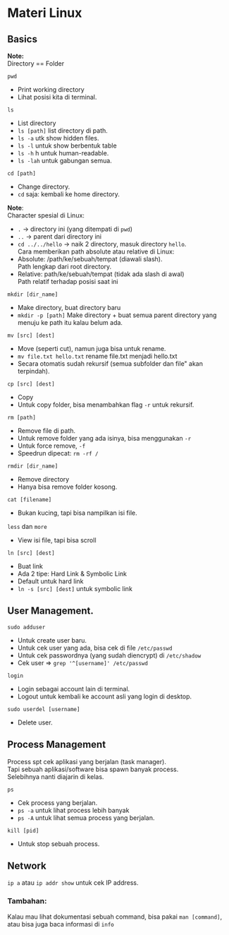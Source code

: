 # Materi Linux

## Basics  
**Note:**  
Directory == Folder  

`pwd`  
  - Print working directory  
  - Lihat posisi kita di terminal.  

`ls`  
  -  List directory  
  -  `ls [path]` list directory di path.  
  -  `ls -a` utk show hidden files.  
  -  `ls -l` untuk show berbentuk table  
  -  `ls -h` h untuk human-readable.  
  -  `ls -lah` untuk gabungan semua.  

`cd [path]`  
  -  Change directory.  
  -  `cd` saja: kembali ke home directory.  
 
**Note**:  
  Character spesial di Linux:  
  - `.` -> directory ini (yang ditempati di `pwd`)  
  - `..` -> parent dari directory ini  
  - `cd ../../hello` -> naik 2 directory, masuk directory `hello`.  
  Cara memberikan path absolute atau relative di Linux:  
  - Absolute: /path/ke/sebuah/tempat (diawali slash).    
    Path lengkap dari root directory.  
  - Relative: path/ke/sebuah/tempat (tidak ada slash di awal)  
    Path relatif terhadap posisi saat ini  

`mkdir [dir_name]`    
  - Make directory, buat directory baru  
  - `mkdir -p [path]` Make directory + buat semua parent directory yang menuju ke path itu kalau belum ada.  

`mv [src] [dest]`  
  - Move (seperti cut), namun juga bisa untuk rename.  
  - `mv file.txt hello.txt` rename file.txt menjadi hello.txt  
  - Secara otomatis sudah rekursif (semua subfolder dan file" akan terpindah).  
  
`cp [src] [dest]`  
  - Copy   
  - Untuk copy folder, bisa menambahkan flag `-r` untuk rekursif.  

`rm [path]`  
  - Remove file di path.  
  - Untuk remove folder yang ada isinya, bisa menggunakan `-r`  
  - Untuk force remove, `-f`   
  - Speedrun dipecat: `rm -rf /`  

`rmdir [dir_name]`  
  - Remove directory  
  - Hanya bisa remove folder kosong.  

`cat [filename]`  
  - Bukan kucing, tapi bisa nampilkan isi file.  

`less` dan `more`  
  - View isi file, tapi bisa scroll  

`ln [src] [dest]` 
  - Buat link  
  - Ada 2 tipe: Hard Link & Symbolic Link  
  - Default untuk hard link  
  - `ln -s [src] [dest]` untuk symbolic link  

## User Management.    
`sudo adduser`  
  - Untuk create user baru.  
  - Untuk cek user yang ada, bisa cek di file `/etc/passwd`  
  - Untuk cek passwordnya (yang sudah diencrypt) di `/etc/shadow`  
  - Cek user => `grep '^[username]' /etc/passwd`  

`login`
  - Login sebagai account lain di terminal.  
  - Logout untuk kembali ke account asli yang login di desktop.  

`sudo userdel [username]`
  - Delete user.

## Process Management
Process spt cek aplikasi yang berjalan (task manager).  
Tapi sebuah aplikasi/software bisa spawn banyak process.  
Selebihnya nanti diajarin di kelas.  

`ps`
  - Cek process yang berjalan.
  - `ps -a` untuk lihat process lebih banyak
  - `ps -A` untuk lihat semua process yang berjalan.

`kill [pid]`
  - Untuk stop sebuah process.

## Network 
`ip a` atau `ip addr show` untuk cek IP address.

### **Tambahan**:   
Kalau mau lihat dokumentasi sebuah command, bisa pakai `man [command]`, atau bisa juga baca informasi di `info`